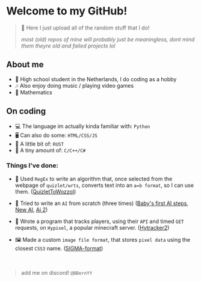 # Welcome to my GitHub!
> 🤔 Here I just upload all of the random stuff that I do!
> 
> *most (old) repos of mine will probably just be meaningless, dont mind them theyre old and failed projects lol*

## About me
- 🏫 High school student in the Netherlands, I do coding as a hobby
- 🎶 Also enjoy doing music / playing video games
- 🔭 Mathematics

## On coding
- 💻 The language im actually kinda familiar with: `Python`
- 🖥 Can also do some: `HTML/CSS/JS`
- 🦀 A little bit of: `RUST`
- 🤖 A tiny amount of: `C/C++/C#`

### Things I've done:
- 💬 Used `RegEx` to write an algorithm that, once selected from the webpage of `quizlet/wrts`, converts text into an `a=b format`, so I can use them. ([QuizletToWozzol](../../../QuizletToWozzol))
  
- 🤖 Tried to write an `AI` from scratch (three times) ([Baby's first AI steps](../../../baby-his-first-ai-steps), [New AI](../../../newAI), [Ai 2](../../../ai2))
  
- 🔎 Wrote a program that tracks players, using their `API` and timed `GET` requests, on `Hypixel`, a popular minecraft server. ([Hytracker2](../../../HyTracker2))

- 🖼️ Made a custom `image file format`, that stores `pixel data` using the closest `CSS3` name. ([SIGMA-format](../../../SIGMA-format))
<br><br><br>
> add me on discord! `@BBernYY`
